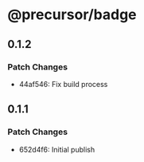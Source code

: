 # @precursor/badge

## 0.1.2

### Patch Changes

-   44af546: Fix build process

## 0.1.1

### Patch Changes

-   652d4f6: Initial publish
